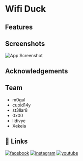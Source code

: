 <img width="1" height="1" alt="image" src="https://upload.wikimedia.org/wikipedia/commons/thumb/5/50/Black_colour.jpg/960px-Black_colour.jpg?20170110114905" />

# Wifi Duck



## Features




## Screenshots

![App Screenshot](https://via.placeholder.com/468x300?text=App+Screenshot+Here)


## Acknowledgements



## Team

- m0gul
- cupid14y
- st3llar8
- 0x00
- lidivye
- Xekeia



## 🔗 Links

[![facebook](https://img.shields.io/badge/Facebook-3D82ED?style=for-the-badge&logo=facebook&logoColor=white)](https://www.facebook.com/HardwareHackingVillagePH)
[![instagram](https://img.shields.io/badge/Instagram-E4405F?style=for-the-badge&logo=instagram&logoColor=white)](https://www.instagram.com/hardwarehackingvillageph/)
[![youtube](https://img.shields.io/badge/YouTube-red?style=for-the-badge&logo=youtube&logoColor=white)](https://www.youtube.com/@HardwareHackingVillagePH)
